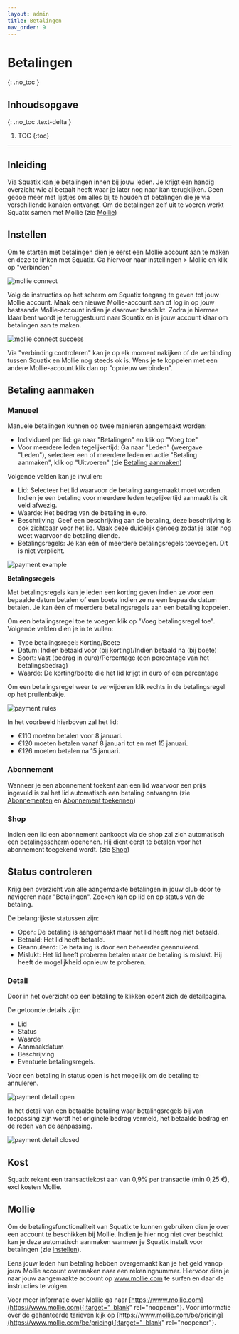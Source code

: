 ```yaml
---
layout: admin
title: Betalingen
nav_order: 9
---
```


# Betalingen
{: .no_toc }

## Inhoudsopgave
{: .no_toc .text-delta }

1. TOC
{:toc}

---
## Inleiding
Via Squatix kan je betalingen innen bij jouw leden. Je krijgt een handig overzicht wie al betaalt heeft waar je later nog naar kan terugkijken. Geen gedoe meer met
lijstjes om alles bij te houden of betalingen die je via verschillende kanalen ontvangt. Om de betalingen zelf uit te voeren werkt Squatix samen met Mollie (zie [Mollie](#mollie))

## Instellen
Om te starten met betalingen dien je eerst een Mollie account aan te maken en deze te linken met Squatix. Ga hiervoor naar instellingen > Mollie en klik op "verbinden"

![mollie connect](/assets/images/mollie_connect.png)

Volg de instructies op het scherm om Squatix toegang te geven tot jouw Mollie account. Maak een nieuwe Mollie-account aan of log in op jouw bestaande Mollie-account indien je daarover beschikt. Zodra je
hiermee klaar bent wordt je teruggestuurd naar Squatix en is jouw account klaar om betalingen aan te maken.

![mollie connect success](/assets/images/mollie_connect_done.png)

Via "verbinding controleren" kan je op elk moment nakijken of de verbinding tussen Squatix en Mollie nog steeds ok is. Wens je te koppelen met een andere Mollie-account klik dan op "opnieuw verbinden".

## Betaling aanmaken

### Manueel

Manuele betalingen kunnen op twee manieren aangemaakt worden:

- Individueel per lid: ga naar "Betalingen" en klik op "Voeg toe"
- Voor meerdere leden tegelijkertijd: Ga naar "Leden" (weergave "Leden"), selecteer een of meerdere leden en actie "Betaling aanmaken", klik op "Uitvoeren" 
(zie [Betaling aanmaken](member-management.md#betaling-aanmaken))

Volgende velden kan je invullen:

- Lid: Selecteer het lid waarvoor de betaling aangemaakt moet worden. Indien je een betaling voor meerdere leden tegelijkertijd aanmaakt is dit veld afwezig.
- Waarde: Het bedrag van de betaling in euro.
- Beschrijving: Geef een beschrijving aan de betaling, deze beschrijving is ook zichtbaar voor het lid. Maak deze duidelijk genoeg zodat je later nog weet waarvoor de betaling diende.
- Betalingsregels: Je kan één of meerdere betalingsregels toevoegen. Dit is niet verplicht.

![payment example](/assets/images/payment.png)

**Betalingsregels**

Met betalingsregels kan je leden een korting geven indien ze voor een bepaalde datum betalen of een boete indien ze na een bepaalde datum betalen. Je kan één of meerdere betalingsregels aan een 
betaling koppelen.

Om een betalingsregel toe te voegen klik op "Voeg betalingsregel toe". Volgende velden dien je in te vullen:

- Type betalingsregel: Korting/Boete
- Datum: Indien betaald voor (bij korting)/Indien betaald na (bij boete)
- Soort: Vast (bedrag in euro)/Percentage (een percentage van het betalingsbedrag)
- Waarde: De korting/boete die het lid krijgt in euro of een percentage

Om een betalingsregel weer te verwijderen klik rechts in de betalingsregel op het prullenbakje.

![payment rules](/assets/images/paymentrules.png)

In het voorbeeld hierboven zal het lid:

- €110 moeten betalen voor 8 januari.
- €120 moeten betalen vanaf 8 januari tot en met 15 januari.
- €126 moeten betalen na 15 januari.

### Abonnement

Wanneer je een abonnement toekent aan een lid waarvoor een prijs ingevuld is zal het lid automatisch een betaling ontvangen (zie [Abonnementen](settings.md#abonnementen) 
en [Abonnement toekennen](member-management.md#abonnement))

### Shop

Indien een lid een abonnement aankoopt via de shop zal zich automatisch een betalingsscherm openenen. Hij dient eerst te betalen voor het abonnement toegekend wordt. (zie [Shop](shop.md))

## Status controleren

Krijg een overzicht van alle aangemaakte betalingen in jouw club door te navigeren naar "Betalingen". Zoeken kan op lid en op status van de betaling.

De belangrijkste statussen zijn:

- Open: De betaling is aangemaakt maar het lid heeft nog niet betaald.
- Betaald: Het lid heeft betaald.
- Geannuleerd: De betaling is door een beheerder geannuleerd.
- Mislukt: Het lid heeft proberen betalen maar de betaling is mislukt. Hij heeft de mogelijkheid opnieuw te proberen.

### Detail

Door in het overzicht op een betaling te klikken opent zich de detailpagina.

De getoonde details zijn:
- Lid
- Status
- Waarde
- Aanmaakdatum
- Beschrijving
- Eventuele betalingsregels.

Voor een betaling in status open is het mogelijk om de betaling te annuleren.

![payment detail open](/assets/images/payment_detail_open.png)

In het detail van een betaalde betaling waar betalingsregels bij van toepassing zijn wordt het originele bedrag vermeld, het betaalde bedrag en de reden van de aanpassing.

![payment detail closed](/assets/images/payment_detail_closed.png)

## Kost

Squatix rekent een transactiekost aan van 0,9% per transactie (min 0,25 €), excl kosten Mollie.

## Mollie

Om de betalingsfunctionaliteit van Squatix te kunnen gebruiken dien je over een account te beschikken bij Mollie. Indien je hier nog niet over beschikt kan je deze automatisch aanmaken wanneer
je Squatix instelt voor betalingen (zie [Instellen](#instellen)).

Eens jouw leden hun betaling hebben overgemaakt kan je het geld vanop jouw Mollie account overmaken naar een rekeningnummer. Hiervoor dien je naar jouw aangemaakte account op www.mollie.com te
surfen en daar de instructies te volgen.

Voor meer informatie over Mollie ga naar [https://www.mollie.com](https://www.mollie.com){:target="_blank" rel="noopener"}.
Voor informatie over de gehanteerde tarieven kijk op [https://www.mollie.com/be/pricing](https://www.mollie.com/be/pricing){:target="_blank" rel="noopener"}.

